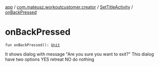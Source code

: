 [app](../../index.md) / [com.mateusz.workoutcustomer.creator](../index.md) / [SetTitleActivity](index.md) / [onBackPressed](./on-back-pressed.md)

# onBackPressed

`fun onBackPressed(): `[`Unit`](https://kotlinlang.org/api/latest/jvm/stdlib/kotlin/-unit/index.html)

It shows dialog with message "Are you sure you want to exit?"
This dialog have two options
YES retreat
NO do nothing

